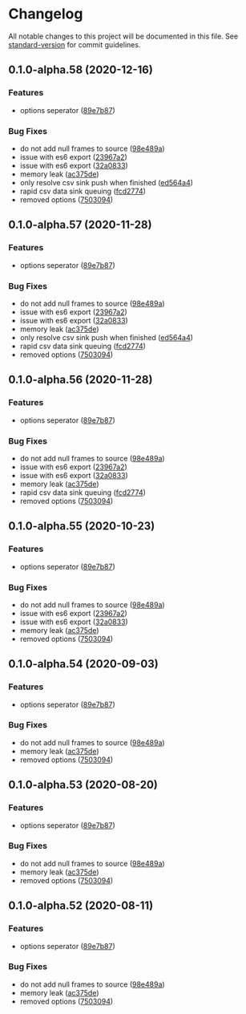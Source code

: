 # Changelog

All notable changes to this project will be documented in this file. See [standard-version](https://github.com/conventional-changelog/standard-version) for commit guidelines.

## 0.1.0-alpha.58 (2020-12-16)


### Features

* options seperator ([89e7b87](https://github.com/OpenHPS/openhps-csv/commit/89e7b876702607aae4385968668faac1f058f014))


### Bug Fixes

* do not add null frames to source ([98e489a](https://github.com/OpenHPS/openhps-csv/commit/98e489a58d91aff127c73af1619aee9e7c0173e3))
* issue with es6 export ([23967a2](https://github.com/OpenHPS/openhps-csv/commit/23967a2c200cbe4069c58f37608d50ea0729bf68))
* issue with es6 export ([32a0833](https://github.com/OpenHPS/openhps-csv/commit/32a0833fc7090da50e206b1229b10eb6f9d55b76))
* memory leak ([ac375de](https://github.com/OpenHPS/openhps-csv/commit/ac375de775f5a7594e378770bf1d7c98b611c6f7))
* only resolve csv sink push when finished ([ed564a4](https://github.com/OpenHPS/openhps-csv/commit/ed564a452d9926f9d8eb997047b956cb829ff111))
* rapid csv data sink queuing ([fcd2774](https://github.com/OpenHPS/openhps-csv/commit/fcd2774b6a6175821c0e633c7cbc6302ff218bdd))
* removed options ([7503094](https://github.com/OpenHPS/openhps-csv/commit/75030949c86ac4047039e522d06e87a70477f992))

## 0.1.0-alpha.57 (2020-11-28)


### Features

* options seperator ([89e7b87](https://github.com/OpenHPS/openhps-csv/commit/89e7b876702607aae4385968668faac1f058f014))


### Bug Fixes

* do not add null frames to source ([98e489a](https://github.com/OpenHPS/openhps-csv/commit/98e489a58d91aff127c73af1619aee9e7c0173e3))
* issue with es6 export ([23967a2](https://github.com/OpenHPS/openhps-csv/commit/23967a2c200cbe4069c58f37608d50ea0729bf68))
* issue with es6 export ([32a0833](https://github.com/OpenHPS/openhps-csv/commit/32a0833fc7090da50e206b1229b10eb6f9d55b76))
* memory leak ([ac375de](https://github.com/OpenHPS/openhps-csv/commit/ac375de775f5a7594e378770bf1d7c98b611c6f7))
* only resolve csv sink push when finished ([ed564a4](https://github.com/OpenHPS/openhps-csv/commit/ed564a452d9926f9d8eb997047b956cb829ff111))
* rapid csv data sink queuing ([fcd2774](https://github.com/OpenHPS/openhps-csv/commit/fcd2774b6a6175821c0e633c7cbc6302ff218bdd))
* removed options ([7503094](https://github.com/OpenHPS/openhps-csv/commit/75030949c86ac4047039e522d06e87a70477f992))

## 0.1.0-alpha.56 (2020-11-28)


### Features

* options seperator ([89e7b87](https://github.com/OpenHPS/openhps-csv/commit/89e7b876702607aae4385968668faac1f058f014))


### Bug Fixes

* do not add null frames to source ([98e489a](https://github.com/OpenHPS/openhps-csv/commit/98e489a58d91aff127c73af1619aee9e7c0173e3))
* issue with es6 export ([23967a2](https://github.com/OpenHPS/openhps-csv/commit/23967a2c200cbe4069c58f37608d50ea0729bf68))
* issue with es6 export ([32a0833](https://github.com/OpenHPS/openhps-csv/commit/32a0833fc7090da50e206b1229b10eb6f9d55b76))
* memory leak ([ac375de](https://github.com/OpenHPS/openhps-csv/commit/ac375de775f5a7594e378770bf1d7c98b611c6f7))
* rapid csv data sink queuing ([fcd2774](https://github.com/OpenHPS/openhps-csv/commit/fcd2774b6a6175821c0e633c7cbc6302ff218bdd))
* removed options ([7503094](https://github.com/OpenHPS/openhps-csv/commit/75030949c86ac4047039e522d06e87a70477f992))

## 0.1.0-alpha.55 (2020-10-23)


### Features

* options seperator ([89e7b87](https://github.com/OpenHPS/openhps-csv/commit/89e7b876702607aae4385968668faac1f058f014))


### Bug Fixes

* do not add null frames to source ([98e489a](https://github.com/OpenHPS/openhps-csv/commit/98e489a58d91aff127c73af1619aee9e7c0173e3))
* issue with es6 export ([23967a2](https://github.com/OpenHPS/openhps-csv/commit/23967a2c200cbe4069c58f37608d50ea0729bf68))
* issue with es6 export ([32a0833](https://github.com/OpenHPS/openhps-csv/commit/32a0833fc7090da50e206b1229b10eb6f9d55b76))
* memory leak ([ac375de](https://github.com/OpenHPS/openhps-csv/commit/ac375de775f5a7594e378770bf1d7c98b611c6f7))
* removed options ([7503094](https://github.com/OpenHPS/openhps-csv/commit/75030949c86ac4047039e522d06e87a70477f992))

## 0.1.0-alpha.54 (2020-09-03)


### Features

* options seperator ([89e7b87](https://github.com/OpenHPS/openhps-csv/commit/89e7b876702607aae4385968668faac1f058f014))


### Bug Fixes

* do not add null frames to source ([98e489a](https://github.com/OpenHPS/openhps-csv/commit/98e489a58d91aff127c73af1619aee9e7c0173e3))
* memory leak ([ac375de](https://github.com/OpenHPS/openhps-csv/commit/ac375de775f5a7594e378770bf1d7c98b611c6f7))
* removed options ([7503094](https://github.com/OpenHPS/openhps-csv/commit/75030949c86ac4047039e522d06e87a70477f992))

## 0.1.0-alpha.53 (2020-08-20)


### Features

* options seperator ([89e7b87](https://github.com/OpenHPS/openhps-csv/commit/89e7b876702607aae4385968668faac1f058f014))


### Bug Fixes

* do not add null frames to source ([98e489a](https://github.com/OpenHPS/openhps-csv/commit/98e489a58d91aff127c73af1619aee9e7c0173e3))
* memory leak ([ac375de](https://github.com/OpenHPS/openhps-csv/commit/ac375de775f5a7594e378770bf1d7c98b611c6f7))
* removed options ([7503094](https://github.com/OpenHPS/openhps-csv/commit/75030949c86ac4047039e522d06e87a70477f992))

## 0.1.0-alpha.52 (2020-08-11)


### Features

* options seperator ([89e7b87](https://github.com/OpenHPS/openhps-csv/commit/89e7b876702607aae4385968668faac1f058f014))


### Bug Fixes

* do not add null frames to source ([98e489a](https://github.com/OpenHPS/openhps-csv/commit/98e489a58d91aff127c73af1619aee9e7c0173e3))
* memory leak ([ac375de](https://github.com/OpenHPS/openhps-csv/commit/ac375de775f5a7594e378770bf1d7c98b611c6f7))
* removed options ([7503094](https://github.com/OpenHPS/openhps-csv/commit/75030949c86ac4047039e522d06e87a70477f992))
